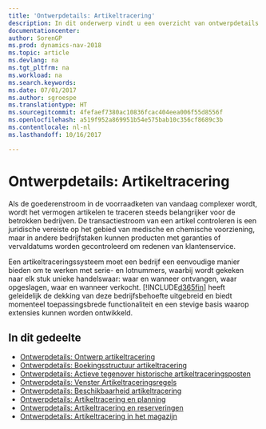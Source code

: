```yaml
---
title: 'Ontwerpdetails: Artikeltracering'
description: In dit onderwerp vindt u een overzicht van ontwerpdetails voor artikeltracering.
documentationcenter: 
author: SorenGP
ms.prod: dynamics-nav-2018
ms.topic: article
ms.devlang: na
ms.tgt_pltfrm: na
ms.workload: na
ms.search.keywords: 
ms.date: 07/01/2017
ms.author: sgroespe
ms.translationtype: HT
ms.sourcegitcommit: 4fefaef7380ac10836fcac404eea006f55d8556f
ms.openlocfilehash: a519f952a869951b54e575bab10c356cf8689c3b
ms.contentlocale: nl-nl
ms.lasthandoff: 10/16/2017

---
```

# <a name="design-details-item-tracking"></a>Ontwerpdetails: Artikeltracering
Als de goederenstroom in de voorraadketen van vandaag complexer wordt, wordt het vermogen artikelen te traceren steeds belangrijker voor de betrokken bedrijven. De transactiestroom van een artikel controleren is een juridische vereiste op het gebied van medische en chemische voorziening, maar in andere bedrijfstaken kunnen producten met garanties of vervaldatums worden gecontroleerd om redenen van klantenservice.  

Een artikeltraceringssysteem moet een bedrijf een eenvoudige manier bieden om te werken met serie- en lotnummers, waarbij wordt gekeken naar elk stuk unieke handelswaar: waar en wanneer ontvangen, waar opgeslagen, waar en wanneer verkocht. [!INCLUDE[d365fin](includes/d365fin_md.md)] heeft geleidelijk de dekking van deze bedrijfsbehoefte uitgebreid en biedt momenteel toepassingsbrede functionaliteit en een stevige basis waarop extensies kunnen worden ontwikkeld.  

## <a name="in-this-section"></a>In dit gedeelte  
* [Ontwerpdetails: Ontwerp artikeltracering](design-details-item-tracking-design.md)  
* [Ontwerpdetails: Boekingsstructuur artikeltracering](design-details-item-tracking-posting-structure.md)  
* [Ontwerpdetails: Actieve tegenover historische artikeltraceringsposten](design-details-active-versus-historic-item-tracking-entries.md)  
* [Ontwerpdetails: Venster Artikeltraceringsregels](design-details-item-tracking-lines-window.md)  
* [Ontwerpdetails: Beschikbaarheid artikeltracering](design-details-item-tracking-availability.md)  
* [Ontwerpdetails: Artikeltracering en planning](design-details-item-tracking-and-planning.md)  
* [Ontwerpdetails: Artikeltracering en reserveringen](design-details-item-tracking-and-reservations.md)  
* [Ontwerpdetails: Artikeltracering in het magazijn](design-details-item-tracking-in-the-warehouse.md)

